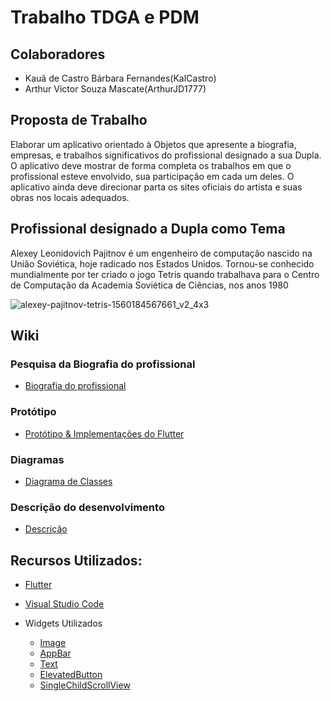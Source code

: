# Trabalho TDGA e PDM

## Colaboradores
- Kauã de Castro Bárbara Fernandes(KalCastro)
- Arthur Victor Souza Mascate(ArthurJD1777)

## Proposta de Trabalho
Elaborar um aplicativo orientado à Objetos que apresente a biografia, empresas, e   trabalhos significativos do profissional designado a sua Dupla. O aplicativo deve mostrar de forma completa os trabalhos em que o profissional esteve envolvido, sua participação em cada um deles. O aplicativo ainda deve direcionar parta os sites oficiais do artista e suas obras nos locais adequados.

## Profissional designado a Dupla como Tema

Alexey Leonidovich Pajitnov é um engenheiro de computação nascido na União Soviética, hoje radicado nos Estados Unidos. Tornou-se conhecido mundialmente por ter criado o jogo Tetris quando trabalhava para o Centro de Computação da Academia Soviética de Ciências, nos anos 1980

  ![alexey-pajitnov-tetris-1560184567661_v2_4x3](https://github.com/user-attachments/assets/ceade7b2-efc3-4ed4-9027-841754514251)

## Wiki

### Pesquisa da Biografia do profissional
- [Biografia do profissional](https://github.com/KalCastro/Trabalho_mobile/wiki/Biografia-do-profissional)

### Protótipo
- [Protótipo & Implementações do Flutter](https://github.com/KalCastro/Trabalho_mobile/wiki/Prototipo-&-Implementa%C3%A7%C3%B5es-do-Flutter)

### Diagramas
- [Diagrama de Classes](https://github.com/KalCastro/Trabalho_mobile/wiki/Diagramas)
  
### Descrição do desenvolvimento
- [Descrição](https://github.com/KalCastro/Trabalho_mobile/wiki/Descri%C3%A7%C3%A3o-do-desenvolvimento)

## Recursos Utilizados:

- [Flutter](https://flutter.dev/)

- [Visual Studio Code](https://code.visualstudio.com/)

- Widgets Utilizados
  
  - [Image](https://api.flutter.dev/flutter/widgets/Image-class.html)
  - [AppBar](https://api.flutter.dev/flutter/material/AppBar-class.html)
  - [Text](https://api.flutter.dev/flutter/widgets/Text-class.html)
  - [ElevatedButton](https://api.flutter.dev/flutter/material/ElevatedButton-class.html)
  - [SingleChildScrollView](https://api.flutter.dev/flutter/widgets/SingleChildScrollView-class.html)
